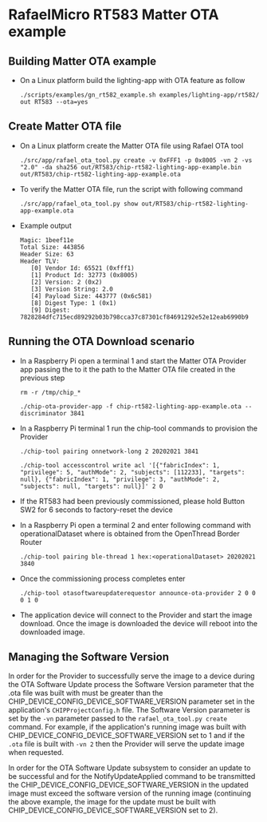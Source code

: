 # RafaelMicro RT583 Matter OTA example

## Building Matter OTA example

- On a Linux platform build the lighting-app with OTA feature as follow

      ./scripts/examples/gn_rt582_example.sh examples/lighting-app/rt582/ out RT583 --ota=yes

## Create Matter OTA file
- On a Linux platform create the Matter OTA file using Rafael OTA tool

      ./src/app/rafael_ota_tool.py create -v 0xFFF1 -p 0x8005 -vn 2 -vs "2.0" -da sha256 out/RT583/chip-rt582-lighting-app-example.bin out/RT583/chip-rt582-lighting-app-example.ota
        
- To verify the Matter OTA file, run the script with following command
        
      ./src/app/rafael_ota_tool.py show out/RT583/chip-rt582-lighting-app-example.ota

- Example output

      Magic: 1beef11e
      Total Size: 443856
      Header Size: 63
      Header TLV:
         [0] Vendor Id: 65521 (0xfff1)
         [1] Product Id: 32773 (0x8005)
         [2] Version: 2 (0x2)
         [3] Version String: 2.0
         [4] Payload Size: 443777 (0x6c581)
         [8] Digest Type: 1 (0x1)
         [9] Digest: 7828284dfc715ecd89292b03b798cca37c87301cf84691292e52e12eab6990b9

## Running the OTA Download scenario

- In a Raspberry Pi open a terminal 1 and start the Matter OTA Provider app passing the to it the path to the Matter OTA file created in the previous step

      rm -r /tmp/chip_*
        
      ./chip-ota-provider-app -f chip-rt582-lighting-app-example.ota --discriminator 3841

- In a Raspberry Pi terminal 1 run the chip-tool commands to provision the Provider

      ./chip-tool pairing onnetwork-long 2 20202021 3841

      ./chip-tool accesscontrol write acl '[{"fabricIndex": 1, "privilege": 5, "authMode": 2, "subjects": [112233], "targets": null}, {"fabricIndex": 1, "privilege": 3, "authMode": 2, "subjects": null, "targets": null}]' 2 0

- If the RT583 had been previously commissioned, please hold Button SW2 for
    6 seconds to factory-reset the device
    
- In a Raspberry Pi open a terminal 2 and enter following command with operationalDataset where is obtained from the OpenThread Border Router

      ./chip-tool pairing ble-thread 1 hex:<operationalDataset> 20202021 3840

- Once the commissioning process completes enter

      ./chip-tool otasoftwareupdaterequestor announce-ota-provider 2 0 0 0 1 0

- The application device will connect to the Provider and start the image
    download. Once the image is downloaded the device will reboot into the
    downloaded image.

## Managing the Software Version

In order for the Provider to successfully serve the image to a device during the
OTA Software Update process the Software Version parameter that the .ota file
was built with must be greater than the
CHIP_DEVICE_CONFIG_DEVICE_SOFTWARE_VERSION parameter set in the application's
`CHIPProjectConfig.h` file. The Software Version parameter is set by the `-vn`
parameter passed to the `rafael_ota_tool.py create` command. For example, if the
application's running image was built with
CHIP_DEVICE_CONFIG_DEVICE_SOFTWARE_VERSION set to 1 and if the `.ota` file is
built with `-vn 2` then the Provider will serve the update image when requested.

In order for the OTA Software Update subsystem to consider an update to be
successful and for the NotifyUpdateApplied command to be transmitted the
CHIP_DEVICE_CONFIG_DEVICE_SOFTWARE_VERSION in the updated image must exceed the
software version of the running image (continuing the above example, the image
for the update must be built with CHIP_DEVICE_CONFIG_DEVICE_SOFTWARE_VERSION set
to 2).
